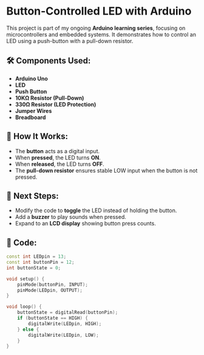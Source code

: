 # Button-Controlled LED with Arduino

This project is part of my ongoing **Arduino learning series**, focusing on microcontrollers and embedded systems. It demonstrates how to control an LED using a push-button with a pull-down resistor.

## 🛠 Components Used:
- **Arduino Uno**
- **LED**
- **Push Button**
- **10KΩ Resistor (Pull-Down)**
- **330Ω Resistor (LED Protection)**
- **Jumper Wires**
- **Breadboard**

## 📜 How It Works:
- The **button** acts as a digital input.
- When **pressed**, the LED turns **ON**.
- When **released**, the LED turns **OFF**.
- The **pull-down resistor** ensures stable LOW input when the button is not pressed.

## 🚀 Next Steps:
- Modify the code to **toggle** the LED instead of holding the button.
- Add a **buzzer** to play sounds when pressed.
- Expand to an **LCD display** showing button press counts.


## 📂 Code:
```cpp
const int LEDpin = 13;
const int buttonPin = 12;
int buttonState = 0;

void setup() {
    pinMode(buttonPin, INPUT);
    pinMode(LEDpin, OUTPUT);
}

void loop() {
    buttonState = digitalRead(buttonPin);
    if (buttonState == HIGH) {
        digitalWrite(LEDpin, HIGH);
    } else {
        digitalWrite(LEDpin, LOW);
    }
}
